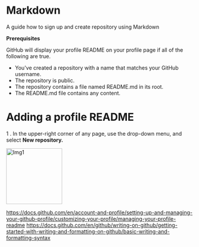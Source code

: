 # Markdown
A guide how to sign up and create repository using Markdown

**Prerequisites**

GitHub will display your profile README on your profile page if all of the following are true.

- You've created a repository with a name that matches your GitHub username.
- The repository is public.
- The repository contains a file named README.md in its root.
- The README.md file contains any content.

# Adding a profile README

1 . In the upper-right corner of any page, use the  drop-down menu, and select **New repository.**

<img width="150" alt="Img1" src="https://user-images.githubusercontent.com/58441640/132631958-e43da92a-b554-453a-a7b8-10ba0bbe7254.PNG">



https://docs.github.com/en/account-and-profile/setting-up-and-managing-your-github-profile/customizing-your-profile/managing-your-profile-readme
https://docs.github.com/en/github/writing-on-github/getting-started-with-writing-and-formatting-on-github/basic-writing-and-formatting-syntax
